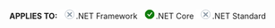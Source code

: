 <Token>**APPLIES TO:** ![no](media/no.png).NET Framework ![yes](media/yes.png).NET Core ![no](media/no.png).NET Standard </Token>